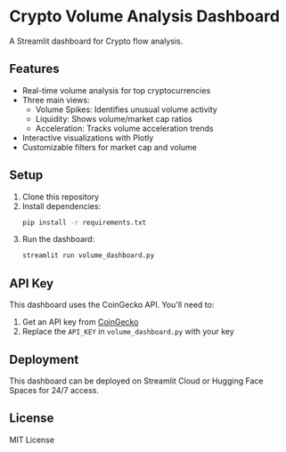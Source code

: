 # Crypto Volume Analysis Dashboard

A Streamlit dashboard for Crypto flow analysis.

## Features

- Real-time volume analysis for top cryptocurrencies
- Three main views:
  - Volume Spikes: Identifies unusual volume activity
  - Liquidity: Shows volume/market cap ratios
  - Acceleration: Tracks volume acceleration trends
- Interactive visualizations with Plotly
- Customizable filters for market cap and volume

## Setup

1. Clone this repository
2. Install dependencies:
   ```bash
   pip install -r requirements.txt
   ```
3. Run the dashboard:
   ```bash
   streamlit run volume_dashboard.py
   ```

## API Key

This dashboard uses the CoinGecko API. You'll need to:
1. Get an API key from [CoinGecko](https://www.coingecko.com/en/api)
2. Replace the `API_KEY` in `volume_dashboard.py` with your key

## Deployment

This dashboard can be deployed on Streamlit Cloud or Hugging Face Spaces for 24/7 access.

## License

MIT License 